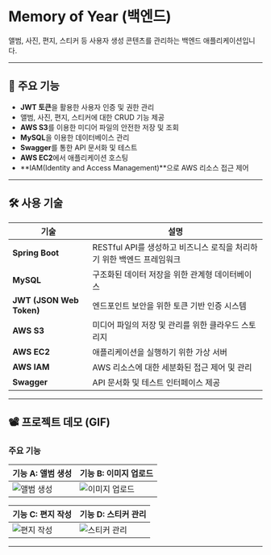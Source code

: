 # Memory of Year (백엔드)

앨범, 사진, 편지, 스티커 등 사용자 생성 콘텐츠를 관리하는 백엔드 애플리케이션입니다.

---

## 🚀 주요 기능
- **JWT 토큰**을 활용한 사용자 인증 및 권한 관리
- 앨범, 사진, 편지, 스티커에 대한 CRUD 기능 제공
- **AWS S3**를 이용한 미디어 파일의 안전한 저장 및 조회
- **MySQL**을 이용한 데이터베이스 관리
- **Swagger**를 통한 API 문서화 및 테스트
- **AWS EC2**에서 애플리케이션 호스팅
- **IAM(Identity and Access Management)**으로 AWS 리소스 접근 제어

---

## 🛠️ 사용 기술

| 기술              | 설명                                                               |
|--------------------|-------------------------------------------------------------------|
| **Spring Boot**    | RESTful API를 생성하고 비즈니스 로직을 처리하기 위한 백엔드 프레임워크 |
| **MySQL**          | 구조화된 데이터 저장을 위한 관계형 데이터베이스                     |
| **JWT (JSON Web Token)** | 엔드포인트 보안을 위한 토큰 기반 인증 시스템                     |
| **AWS S3**         | 미디어 파일의 저장 및 관리를 위한 클라우드 스토리지                  |
| **AWS EC2**        | 애플리케이션을 실행하기 위한 가상 서버                             |
| **AWS IAM**        | AWS 리소스에 대한 세분화된 접근 제어 및 관리                        |
| **Swagger**        | API 문서화 및 테스트 인터페이스 제공                               |

---

## 📽️ 프로젝트 데모 (GIF)

### 주요 기능
| **기능 A: 앨범 생성**                     | **기능 B: 이미지 업로드**                  |
|------------------------------------------|------------------------------------------|
| ![앨범 생성](https://github.com/user-attachments/assets/29880bf4-fe0b-4d6e-8473-3ffd1f1deaaf) | ![이미지 업로드](https://github.com/user-attachments/assets/e109d07f-ef0c-4594-ad6b-9a2661512717) |

| **기능 C: 편지 작성**                     | **기능 D: 스티커 관리**                   |
|------------------------------------------|------------------------------------------|
| ![편지 작성](https://github.com/user-attachments/assets/a6753028-b951-4c40-8da6-1b573d482818) | ![스티커 관리](https://github.com/user-attachments/assets/17f478c4-8d78-4df3-9562-41607eef195d) |

---
